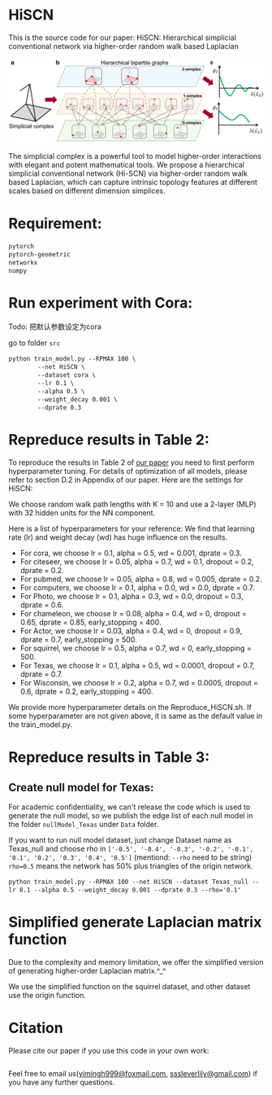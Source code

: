 # HiSCN

This is the source code for our  paper: HiSCN: Hierarchical simplicial conventional network  via higher-order random walk based Laplacian

<p align="center">
  <img src=".\img\bipartiteG3.png" width="600">
</p>

[//]: # (Hidden state feature extraction is performed by a neural networks using individual node features propagated via GPR. Note that both the GPR weights <img src="https://render.githubusercontent.com/render/math?math=\gamma_k"> and parameter set <img src="https://render.githubusercontent.com/render/math?math=\{\theta\}"> of the neural network are learned simultaneously in an end-to-end fashion &#40;as indicated in red&#41;.)
The simplicial complex is a powerful tool to model higher-order interactions with elegant and potent mathematical tools. 
We propose a hierarchical simplicial conventional network (Hi-SCN) via higher-order random walk based Laplacian, which can capture intrinsic topology features at different scales based on different dimension simplices.


[//]: # (The learnt GPR weights of the GPR-GNN on real world datasets. Cora is homophilic while Texas is heterophilic &#40;Here, H stands for the level of homophily defined in the main text, Equation &#40;1&#41;&#41;. An interesting trend may be observed: For the heterophilic case the weights alternate from positive to negative with dampening amplitudes. The shaded region corresponds to a 95% confidence interval.)


[//]: # (<p align="center">)

[//]: # (  <img src="https://github.com/jianhao2016/GPRGNN/blob/master/figs/Different_gamma_upated_H.png" width="600">)

[//]: # (</p>)

# Requirement:
```
pytorch
pytorch-geometric
networkx
numpy
```

# Run experiment with Cora:
Todo: 把默认参数设定为cora

go to folder `src`
```
python train_model.py --RPMAX 100 \
        --net HiSCN \
        --dataset cora \
        --lr 0.1 \
        --alpha 0.5 \
        --weight_decay 0.001 \
        --dprate 0.3
```

# Repreduce results in Table 2:

To reproduce the results in Table 2 of [our paper](https://openreview.net/forum?id=n6jl7fLxrP) you need to first perform hyperparameter tuning. 
For details of optimization of all models, please refer to section D.2 in Appendix of our paper. Here are the settings for HiSCN:

We choose random walk path lengths with K = 10 and use a 2-layer (MLP) with 32 hidden units for the NN component. 

[//]: # (For the GPR weights, we use different initializations including PPR with <img src="https://render.githubusercontent.com/render/math?math=\alpha\in\{0.1, 0.2, 0.5, 0.9\}">, <img src="https://render.githubusercontent.com/render/math?math=\gamma_k=\delta_{0k}"> or <img src="https://render.githubusercontent.com/render/math?math=\delta_{Kk}"> and the default random initialization in pytorch. Similarly, for APPNP we search the optimal <img src="https://render.githubusercontent.com/render/math?math=\alpha\in\{0.1, 0.2, 0.5, 0.9\}">. For other hyperparameter tuning, we optimize the learning rate over {0.002, 0.01, 0.05} and weight decay {0.0, 0.0005} for all models. )

<!-- <img src="https://render.githubusercontent.com/render/math?math=\alpha\in\{0.1, 0.2, 0.5, 0.9\}">
<img src="https://render.githubusercontent.com/render/math?math=\gamma_k=\delta_{0k}">
<img src="https://render.githubusercontent.com/render/math?math=\delta_{Kk}"> -->


Here is a list of hyperparameters for your reference:
We find that learning rate (lr) and weight decay (wd) has huge influence on the results.

- For cora, we choose lr = 0.1, alpha = 0.5, wd = 0.001, dprate = 0.3. 
- For citeseer, we choose lr = 0.05, alpha = 0.7, wd = 0.1, dropout = 0.2, dprate = 0.2.
- For pubmed, we choose lr = 0.05, alpha = 0.8, wd = 0.005, dprate = 0.2.
- For computers, we choose lr = 0.1, alpha = 0.0, wd = 0.0, dprate = 0.7.
- For Photo, we choose lr = 0.1, alpha = 0.3, wd = 0.0, dropout = 0.3, dprate = 0.6.
- For chameleon, we choose lr = 0.08, alpha = 0.4, wd = 0, dropout = 0.65, dprate = 0.85, early_stopping = 400.
- For Actor, we choose lr = 0.03, alpha = 0.4, wd = 0, dropout = 0.9, dprate = 0.7, early_stopping = 500.
- For squirrel, we choose lr = 0.5, alpha = 0.7, wd = 0, early_stopping = 500.
- For Texas, we choose lr = 0.1, alpha = 0.5, wd = 0.0001, dropout = 0.7, dprate = 0.7.
- For Wisconsin, we choose lr = 0.2, alpha = 0.7, wd = 0.0005, dropout = 0.6, dprate = 0.2, early_stopping = 400.

We provide more hyperparameter details on the Reproduce_HiSCN.sh. 
If some hyperparameter are not given above, it is same as the default value in the train_model.py.


# Repreduce results in Table 3:
## Create null model for Texas:
For academic confidentiality, we can't release the code which is used to generate the null model, 
so we publish the edge list of each null model in the folder `nullModel_Texas` under `Data` folder.

If you want to run null model dataset, just change Dataset name as Texas_null and choose rho in 
`['-0.5', '-0.4', '-0.3', '-0.2', '-0.1', '0.1', '0.2', '0.3', '0.4', '0.5']` (mentiond: `--rho` need to be string)
`rho=0.5` means the network has 50% plus triangles of the origin network.

```
python train_model.py --RPMAX 100 --net HiSCN --dataset Texas_null --lr 0.1 --alpha 0.5 --weight_decay 0.001 --dprate 0.3 --rho='0.1'
```


# Simplified generate Laplacian matrix function
Due to the complexity and memory limitation, we offer the simplified version of generating higher-order Laplacian matrix.^_^

We use the simplified function on the squirrel dataset, and other dataset use the origin function.

# Citation
Please cite our paper if you use this code in your own work:
```latex

```

Feel free to email us(yimingh999@foxmail.com, sssleverlily@gmail.com) if you have any further questions. 



